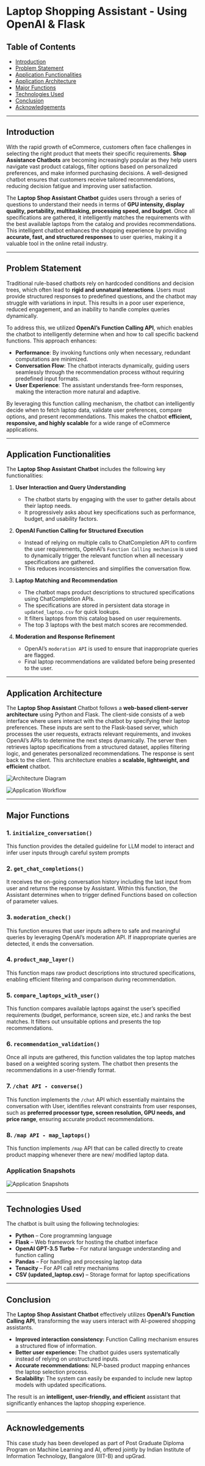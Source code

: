 # **Laptop Shopping Assistant - Using OpenAI & Flask**

## **Table of Contents**
* [Introduction](#introduction)
* [Problem Statement](#problem-statement)
* [Application Functionalities](#application-functionalities)
* [Application Architecture](#application-architecture)
* [Major Functions](#major-functions)
* [Technologies Used](#technologies-used)
* [Conclusion](#conclusion)
* [Acknowledgements](#acknowledgements)

---

## **Introduction**
With the rapid growth of eCommerce, customers often face challenges in selecting the right product that meets their specific requirements. **Shop Assistance Chatbots** are becoming increasingly popular as they help users navigate vast product catalogs, filter options based on personalized preferences, and make informed purchasing decisions. A well-designed chatbot ensures that customers receive tailored recommendations, reducing decision fatigue and improving user satisfaction. 

The **Laptop Shop Assistant Chatbot** guides users through a series of questions to understand their needs in terms of **GPU intensity, display quality, portability, multitasking, processing speed, and budget**. Once all specifications are gathered, it intelligently matches the requirements with the best available laptops from the catalog and provides recommendations. This intelligent chatbot enhances the shopping experience by providing **accurate, fast, and structured responses** to user queries, making it a valuable tool in the online retail industry.

---

## **Problem Statement**
Traditional rule-based chatbots rely on hardcoded conditions and decision trees, which often lead to **rigid and unnatural interactions**. Users must provide structured responses to predefined questions, and the chatbot may struggle with variations in input. This results in a poor user experience, reduced engagement, and an inability to handle complex queries dynamically.

To address this, we utilized **OpenAI’s Function Calling API**, which enables the chatbot to intelligently determine when and how to call specific backend functions. This approach enhances:
- **Performance**: By invoking functions only when necessary, redundant computations are minimized.
- **Conversation Flow**: The chatbot interacts dynamically, guiding users seamlessly through the recommendation process without requiring predefined input formats.
- **User Experience**: The assistant understands free-form responses, making the interaction more natural and adaptive.

By leveraging this function calling mechanism, the chatbot can intelligently decide when to fetch laptop data, validate user preferences, compare options, and present recommendations. This makes the chatbot **efficient, responsive, and highly scalable** for a wide range of eCommerce applications.

---

## **Application Functionalities**

The **Laptop Shop Assistant Chatbot** includes the following key functionalities:

1. **User Interaction and Query Understanding**

    * The chatbot starts by engaging with the user to gather details about their laptop needs.
    * It progressively asks about key specifications such as performance, budget, and usability factors.
    
2. **OpenAI Function Calling for Structured Execution**

    * Instead of relying on multiple calls to ChatCompletion API to confirm the user requirements, OpenAI’s `Function Calling mechanism` is used to dynamically trigger the relevant function when all necessary specifications are gathered.
    * This reduces inconsistencies and simplifies the conversation flow.

3. **Laptop Matching and Recommendation**

    * The chatbot maps product descriptions to structured specifications using ChatCompletion APIs.
    * The specifications are stored in persistent data storage in `updated_laptop.csv` for quick lookups.
    * It filters laptops from this catalog based on user requirements. 
    * The top 3 laptops with the best match scores are recommended.

4. **Moderation and Response Refinement**

    * OpenAI’s `moderation API` is used to ensure that inappropriate queries are flagged.
    * Final laptop recommendations are validated before being presented to the user.

---

## **Application Architecture**

The **Laptop Shop Assistant** Chatbot follows a **web-based client-server architecture** using Python and Flask. The client-side consists of a web interface where users interact with the chatbot by specifying their laptop preferences. These inputs are sent to the Flask-based server, which processes the user requests, extracts relevant requirements, and invokes OpenAI’s APIs to determine the next steps dynamically. The server then retrieves laptop specifications from a structured dataset, applies filtering logic, and generates personalized recommendations. The response is sent back to the client. This architecture enables a **scalable, lightweight, and efficient** chatbot.

![Architecture Diagram](images/Architecture%20Diagram.png)

![Application Workflow](images/App%20Workflow.png)


---

## **Major Functions**
### **1. `initialize_conversation()`**
This function provides the detailed guideline for LLM model to interact and infer user inputs through careful system prompts

### **2. `get_chat_completions()`**
It receives the on-going conversation history including the last input from user and returns the response by Assistant. Within this function, the Assistant determines when to trigger defined Functions based on collection of parameter values.

### **3. `moderation_check()`**
This function ensures that user inputs adhere to safe and meaningful queries by leveraging OpenAI’s moderation API. If inappropriate queries are detected, it ends the conversation.

### **4. `product_map_layer()`**
This function maps raw product descriptions into structured specifications, enabling efficient filtering and comparison during recommendation.

### **5. `compare_laptops_with_user()`**
This function compares available laptops against the user’s specified requirements (budget, performance, screen size, etc.) and ranks the best matches. It filters out unsuitable options and presents the top recommendations.

### **6. `recommendation_validation()`**
Once all inputs are gathered, this function validates the top laptop matches based on a weighted scoring system. The chatbot then presents the recommendations in a user-friendly format.

### **7. `/chat API - converse()`**
This function implements the `/chat` API which essentially maintains the conversation with User, identifies relevant constraints from user responses, such as **preferred processor type, screen resolution, GPU needs, and price range**, ensuring accurate product recommendations.

### **8. `/map API - map_laptops()`**
This function implements `/map` API that can be called directly to create product mapping whenever there are new/ modified laptop data.

### **Application Snapshots**

![Application Snapshots](images/App%20Snapshots.png)

---

## **Technologies Used**
The chatbot is built using the following technologies:
- **Python** – Core programming language
- **Flask** – Web framework for hosting the chatbot interface
- **OpenAI GPT-3.5 Turbo** – For natural language understanding and function calling
- **Pandas** – For handling and processing laptop data
- **Tenacity** – For API call retry mechanisms
- **CSV (updated_laptop.csv)** – Storage format for laptop specifications

---

## **Conclusion**
The **Laptop Shop Assistant Chatbot** effectively utilizes **OpenAI’s Function Calling API**, transforming the way users interact with AI-powered shopping assistants. 

* **Improved interaction consistency:** Function Calling mechanism ensures a structured flow of information.
* **Better user experience:** The chatbot guides users systematically instead of relying on unstructured inputs.
* **Accurate recommendations:** NLP-based product mapping enhances the laptop selection process.
* **Scalability:** The system can easily be expanded to include new laptop models with updated specifications.

The result is an **intelligent, user-friendly, and efficient** assistant that significantly enhances the laptop shopping experience.

---

## **Acknowledgements**

This case study has been developed as part of Post Graduate Diploma Program on Machine Learning and AI, offered jointly by Indian Institute of Information Technology, Bangalore (IIIT-B) and upGrad.
